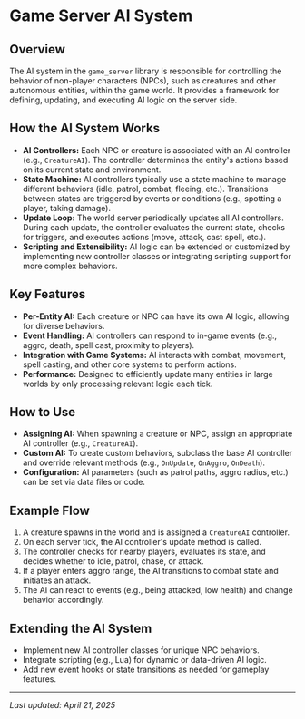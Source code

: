 # Game Server AI System

## Overview
The AI system in the `game_server` library is responsible for controlling the behavior of non-player characters (NPCs), such as creatures and other autonomous entities, within the game world. It provides a framework for defining, updating, and executing AI logic on the server side.

## How the AI System Works
- **AI Controllers:** Each NPC or creature is associated with an AI controller (e.g., `CreatureAI`). The controller determines the entity's actions based on its current state and environment.
- **State Machine:** AI controllers typically use a state machine to manage different behaviors (idle, patrol, combat, fleeing, etc.). Transitions between states are triggered by events or conditions (e.g., spotting a player, taking damage).
- **Update Loop:** The world server periodically updates all AI controllers. During each update, the controller evaluates the current state, checks for triggers, and executes actions (move, attack, cast spell, etc.).
- **Scripting and Extensibility:** AI logic can be extended or customized by implementing new controller classes or integrating scripting support for more complex behaviors.

## Key Features
- **Per-Entity AI:** Each creature or NPC can have its own AI logic, allowing for diverse behaviors.
- **Event Handling:** AI controllers can respond to in-game events (e.g., aggro, death, spell cast, proximity to players).
- **Integration with Game Systems:** AI interacts with combat, movement, spell casting, and other core systems to perform actions.
- **Performance:** Designed to efficiently update many entities in large worlds by only processing relevant logic each tick.

## How to Use
- **Assigning AI:** When spawning a creature or NPC, assign an appropriate AI controller (e.g., `CreatureAI`).
- **Custom AI:** To create custom behaviors, subclass the base AI controller and override relevant methods (e.g., `OnUpdate`, `OnAggro`, `OnDeath`).
- **Configuration:** AI parameters (such as patrol paths, aggro radius, etc.) can be set via data files or code.

## Example Flow
1. A creature spawns in the world and is assigned a `CreatureAI` controller.
2. On each server tick, the AI controller's update method is called.
3. The controller checks for nearby players, evaluates its state, and decides whether to idle, patrol, chase, or attack.
4. If a player enters aggro range, the AI transitions to combat state and initiates an attack.
5. The AI can react to events (e.g., being attacked, low health) and change behavior accordingly.

## Extending the AI System
- Implement new AI controller classes for unique NPC behaviors.
- Integrate scripting (e.g., Lua) for dynamic or data-driven AI logic.
- Add new event hooks or state transitions as needed for gameplay features.

---

_Last updated: April 21, 2025_
